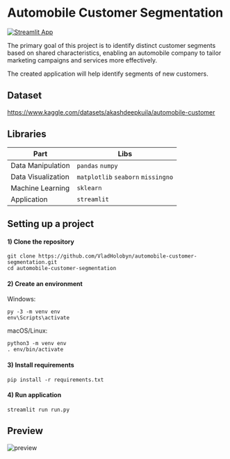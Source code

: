# Automobile Customer Segmentation

[![Streamlit App](https://static.streamlit.io/badges/streamlit_badge_black_white.svg)](https://automobile-customer-segmentation.onrender.com)


The primary goal of this project is to identify distinct customer segments based on shared characteristics, enabling an automobile company to tailor marketing campaigns and services more effectively. 

The created application will help identify segments of new customers.

## Dataset
https://www.kaggle.com/datasets/akashdeepkuila/automobile-customer


## Libraries
| Part                 | Libs                     | 
| -------------------- | ------------------------ |  
| Data Manipulation    | `pandas` `numpy`        |
| Data Visualization   | `matplotlib` `seaborn` `missingno`  |   
| Machine Learning     | `sklearn` |
| Application          | `streamlit` |  


## Setting up a project

#### 1) Clone the repository
```
git clone https://github.com/VladHolobyn/automobile-customer-segmentation.git  
cd automobile-customer-segmentation 
```

#### 2) Create an environment

Windows:
```
py -3 -m venv env
env\Scripts\activate
```
macOS/Linux:
```
python3 -m venv env
. env/bin/activate
```

#### 3) Install requirements
```
pip install -r requirements.txt
```

#### 4) Run application
```
streamlit run run.py
```


## Preview
![preview](https://github.com/VladHolobyn/automobile-customer-segmentation/assets/125756054/f4392062-5042-4dab-bc99-b7e4583a71f7)

